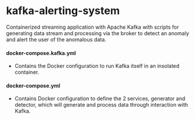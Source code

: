 # kafka-alerting-system
Containerized streaming application with Apache Kafka with scripts for generating data stream and processing via the broker to detect an anomaly and alert the user of the anomalous data.

#### docker-compose.kafka.yml
- Contains the Docker configuration to run Kafka itself in an insolated container.

#### docker-compose.yml
- Contains Docker configuration to define the 2 services, generator and detector, which will generate and process data through interaction with Kafka.